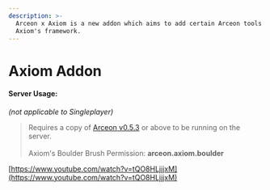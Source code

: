 ```yaml
---
description: >-
  Arceon x Axiom is a new addon which aims to add certain Arceon tools into
  Axiom's framework.
---
```


# Axiom Addon

#### **Server Usage:**

_(not applicable to Singleplayer)_

> Requires a copy of [Arceon v0.5.3](https://www.patreon.com/posts/arceon-0-5-3-1-1-138801769) or above to be running on the server.\
> \
> Axiom's Boulder Brush Permission: **arceon.axiom.boulder**



[https://www.youtube.com/watch?v=tQO8HLjjjxM](https://www.youtube.com/watch?v=tQO8HLjjjxM)
